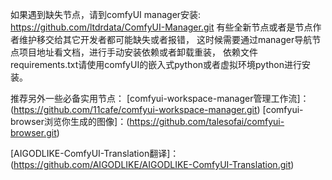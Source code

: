 如果遇到缺失节点，请到comfyUI manager安装: https://github.com/ltdrdata/ComfyUI-Manager.git
有些全新节点或者是节点作者维护移交给其它开发者都可能缺失或者报错，
这时候需要通过manager导航节点项目地址看文档，进行手动安装依赖或者卸载重装，
依赖文件requirements.txt请使用comfyUI的嵌入式python或者虚拟环境python进行安装。

推荐另外一些必备实用节点：
[comfyui-workspace-manager管理工作流]：(https://github.com/11cafe/comfyui-workspace-manager.git)
[comfyui-browser浏览你生成的图像]：(https://github.com/talesofai/comfyui-browser.git)

[AIGODLIKE-ComfyUI-Translation翻译]：(https://github.com/AIGODLIKE/AIGODLIKE-ComfyUI-Translation.git)
